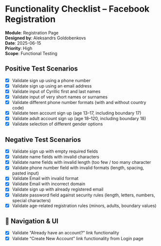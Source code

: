 # Functionality Checklist – Facebook Registration

**Module**: Registration Page  
**Designed by**: Aleksandrs Goldobenkovs  
**Date**: 2025-06-15  
**Priority**: High  
**Scope**: Functional Testing

##  Positive Test Scenarios
- [x] Validate sign up using a phone number  
- [x] Validate sign up using an email address  
- [x] Validate input of Cyrillic first and last names  
- [x] Validate input of very short names or surnames  
- [x] Validate different phone number formats (with and without country code)  
- [x] Validate teen account sign up (age 13–17, including boundary 17)  
- [x] Validate adult account sign up (age 18–120, including boundary 18)  
- [x] Validate selection of different gender options  

##  Negative Test Scenarios
- [x] Validate sign up with empty required fields  
- [x] Validate name fields with invalid characters  
- [x] Validate name fields with invalid length (too few / too many character
- [x] Validate phone number field with invalid formats (length, spacing, pasted input)  
- [x] Validate Email with invalid format  
- [x] Validate Email with incorrect domain  
- [x] Validate sign up with already registered email  
- [x] Validate password field against security rules (length, letters, numbers, special characters)  
- [x] Validate age-related registration rules (minors, adults, boundary values)  

## 🔁 Navigation & UI
- [x] Validate “Already have an account?” link functionality  
- [x] Validate “Create New Account” link functionality from Login page  
